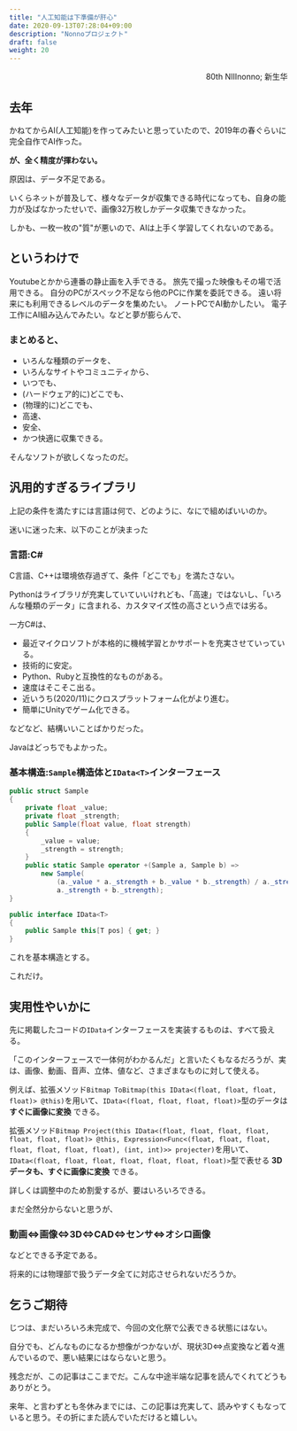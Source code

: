 ```yaml
---
title: "人工知能は下準備が肝心"
date: 2020-09-13T07:28:04+09:00
description: "Nonnoプロジェクト"
draft: false
weight: 20
---
```


<div align="right">80th NIIInonno; 新生华</div>

## 去年

かねてからAI(人工知能)を作ってみたいと思っていたので、2019年の春ぐらいに完全自作でAI作った。

__が、全く精度が揮わない。__

原因は、データ不足である。

いくらネットが普及して、様々なデータが収集できる時代になっても、自身の能力が及ばなかったせいで、画像32万枚しかデータ収集できなかった。

しかも、一枚一枚の"質"が悪いので、AIは上手く学習してくれないのである。

## というわけで

Youtubeとかから連番の静止画を入手できる。
旅先で撮った映像もその場で活用できる。
自分のPCがスペック不足なら他のPCに作業を委託できる。
遠い将来にも利用できるレベルのデータを集めたい。
ノートPCでAI動かしたい。
電子工作にAI組み込んでみたい。などと夢が膨らんで、

### まとめると、

* いろんな種類のデータを、
* いろんなサイトやコミュニティから、
* いつでも、
* (ハードウェア的に)どこでも、
* (物理的に)どこでも、
* 高速、
* 安全、
* かつ快適に収集できる。

そんなソフトが欲しくなったのだ。

## 汎用的すぎるライブラリ

上記の条件を満たすには言語は何で、どのように、なにで組めばいいのか。

迷いに迷った末、以下のことが決まった

### 言語:C\#

C言語、C++は環境依存過ぎて、条件「どこでも」を満たさない。

Pythonはライブラリが充実していていいけれども、「高速」ではないし、「いろんな種類のデータ」に含まれる、カスタマイズ性の高さという点では劣る。

一方C#は、

* 最近マイクロソフトが本格的に機械学習とかサポートを充実させていっている。
* 技術的に安定。
* Python、Rubyと互換性的なものがある。
* 速度はそこそこ出る。
* 近いうち(2020/11)にクロスプラットフォーム化がより進む。
* 簡単にUnityでゲーム化できる。

などなど、結構いいことばかりだった。

Javaはどっちでもよかった。

### 基本構造:`Sample`構造体と`IData<T>`インターフェース

```C#
public struct Sample
{
    private float _value;
    private float _strength;
    public Sample(float value, float strength)
    {
        _value = value;
        _strength = strength;
    }
    public static Sample operator +(Sample a, Sample b) => 
        new Sample(
            (a._value * a._strength + b._value * b._strength) / a._strength + b._strength, 
            a._strength + b._strength);
}

public interface IData<T>
{
    public Sample this[T pos] { get; }
}
```

これを基本構造とする。

これだけ。

## 実用性やいかに

先に掲載したコードの`IData`インターフェースを実装するものは、すべて扱える。

「このインターフェースで一体何がわかるんだ」と言いたくもなるだろうが、実は、画像、動画、音声、立体、値など、さまざまなものに対して使える。

例えば、拡張メソッド`Bitmap ToBitmap(this IData<(float, float, float, float)> @this)`を用いて、`IData<(float, float, float, float)>`型のデータは __すぐに画像に変換__ できる。

拡張メソッド`Bitmap Project(this IData<(float, float, float, float, float, float, float)> @this, Expression<Func<(float, float, float, float, float, float, float), (int, int)>> projecter)`を用いて、`IData<(float, float, float, float, float, float, float)>`型で表せる __3Dデータも、すぐに画像に変換__ できる。

詳しくは調整中のため割愛するが、要はいろいろできる。

まだ全然分からないと思うが、

### 動画⇔画像⇔3D⇔CAD⇔センサ⇔オシロ画像

などとできる予定である。

将来的には物理部で扱うデータ全てに対応させられないだろうか。

## 乞うご期待

じつは、まだいろいろ未完成で、今回の文化祭で公表できる状態にはない。

自分でも、どんなものになるか想像がつかないが、現状3D⇔点変換など着々進んでいるので、悪い結果にはならないと思う。

残念だが、この記事はここまでだ。こんな中途半端な記事を読んでくれてどうもありがとう。

来年、と言わずとも冬休みまでには、この記事は充実して、読みやすくもなっていると思う。その折にまた読んでいただけると嬉しい。
